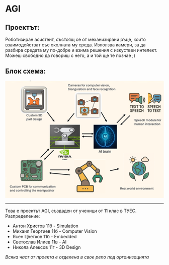 # AGI

## Проектът:
Роботизиран асистент, състоящ се от механизирани ръце, които взаимодействат със околната му среда. Използва камери, за да разбира средата му по-добре и взима решения с изкуствен интелект. Можеш свободно да говориш с него, а и той ще те познае ;)

## Блок схема:
![Блок схема](BlockScheme.png)


---

Това е проектът AGI, създаден от ученици от 11 клас в ТУЕС.
Разпределение:
- Антон Христов 11б -  Simulation
- Михаил Георгиев 11б - Computer Vision
- Ясен Цветков 11б - Embedded
- Светослав Илиев 11в - AI
- Никола Алексов 11г - 3D Design

*Всяка част от проекта е отделена в свое репо под организацията*
